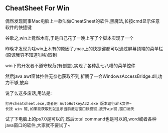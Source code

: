 ## CheatSheet For Win

偶然发现同事Mac电脑上一款叫做CheatSheet的软件,黑魔法,长按cmd显示任意软件的快捷键

谷歌之,win上竟然木有,于是自己花了一晚上写了个脚本实现了一个

昨晚才发现为啥win上木有的原因了,mac上的快捷键都可以通过屏幕顶端的菜单栏(原谅我穷不知道叫啥)取到

win下的开发者不遵守规范(有创意),实现了各种乱七八糟的菜单控件

然后java awt窗体控件无奈也获取不到,折腾了一会WindowsAccessBridge.dll,功力不够,放弃

说了么这多废话,用法是:

~~~
打开cheatsheet.exe,或者用 AutoHotkeyA32.exe 版本运行ahk文件~
长按 win 键,如果能获取到就显示当前激活窗口快捷键,放开win键,窗口消失
~~~

试了下电脑上的ps7.0是可以的,然后total command也是可以的,word或者各种java窗口的软件,大家就不要试了~
